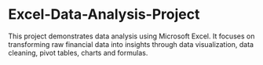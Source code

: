 # Excel-Data-Analysis-Project
This project demonstrates data analysis using Microsoft Excel. It focuses on transforming raw financial data into insights through data visualization, data cleaning, pivot tables, charts and formulas. 
